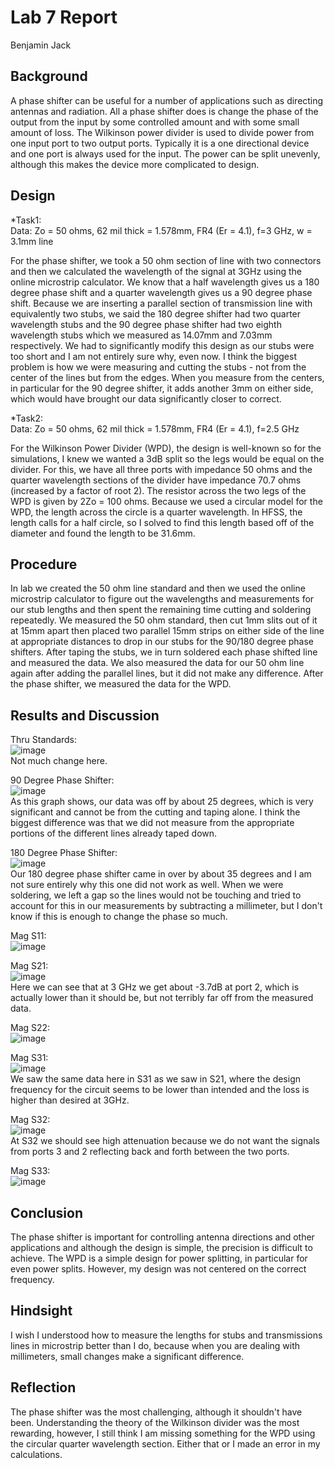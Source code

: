 # Lab 7 Report
Benjamin Jack

## Background
A phase shifter can be useful for a number of applications such as directing antennas and radiation. All a phase
shifter does is change the phase of the output from the input by some controlled amount and with some small amount
of loss. The Wilkinson power divider is used to divide power from one input port to two output ports. Typically
it is a one directional device and one port is always used for the input. The power can be split unevenly, although
this makes the device more complicated to design.

## Design
*Task1:<br>
Data:
Zo = 50 ohms, 62 mil thick = 1.578mm, FR4 (Er = 4.1), f=3 GHz, w = 3.1mm line

For the phase shifter, we took a 50 ohm section of line with two connectors and then we calculated the wavelength
of the signal at 3GHz using the online microstrip calculator. We know that a half wavelength gives us a 180 degree
phase shift and a quarter wavelength gives us a 90 degree phase shift. Because we are inserting a parallel section
of transmission line with equivalently two stubs, we said the 180 degree shifter had two quarter wavelength stubs
and the 90 degree phase shifter had two eighth wavelength stubs which we measured as 14.07mm and 7.03mm respectively.
We had to significantly modify this design as our stubs were too short and I am not entirely sure why, even now. I think
the biggest problem is how we were measuring and cutting the stubs - not from the center of the lines but from the edges.
When you measure from the centers, in particular for the 90 degree shifter, it adds another 3mm on either side, which would
have brought our data significantly closer to correct. 

*Task2:<br>
Data:
Zo = 50 ohms, 62 mil thick = 1.578mm, FR4 (Er = 4.1), f=2.5 GHz

For the Wilkinson Power Divider (WPD), the design is well-known so for the simulations, I knew we wanted a 3dB split
so the legs would be equal on the divider. For this, we have all three ports with impedance 50 ohms and the quarter
wavelength sections of the divider have impedance 70.7 ohms (increased by a factor of root 2). The resistor across the
two legs of the WPD is given by 2Zo = 100 ohms. Because we used a circular model for the WPD, the length across the
circle is a quarter wavelength. In HFSS, the length calls for a half circle, so I solved to find this length based
off of the diameter and found the length to be 31.6mm.

## Procedure
In lab we created the 50 ohm line standard and then we used the online microstrip calculator to figure out the wavelengths
and measurements for our stub lengths and then spent the remaining time cutting and soldering repeatedly. We measured the
50 ohm standard, then cut 1mm slits out of it at 15mm apart then placed two parallel 15mm strips on either side of the
line at appropriate distances to drop in our stubs for the 90/180 degree phase shifters. After taping the stubs, we in turn
soldered each phase shifted line and measured the data. We also measured the data for our 50 ohm line again after adding
the parallel lines, but it did not make any difference. After the phase shifter, we measured the data for the WPD.

## Results and Discussion

Thru Standards: <br>
![image](https://github.com/CourseReps/ECEN452-Spring2016/blob/master/Students/Benejack/Lab7/ThruStandards.png)<br>
Not much change here.

90 Degree Phase Shifter: <br>
![image](https://github.com/CourseReps/ECEN452-Spring2016/blob/master/Students/Benejack/Lab7/90PhaseShifter.png)<br>
As this graph shows, our data was off by about 25 degrees, which is very significant and cannot be from the cutting
and taping alone. I think the biggest difference was that we did not measure from the appropriate portions of the different
lines already taped down.

180 Degree Phase Shifter: <br>
![image](https://github.com/CourseReps/ECEN452-Spring2016/blob/master/Students/Benejack/Lab7/180PhaseShifter.png)<br>
Our 180 degree phase shifter came in over by about 35 degrees and I am not sure entirely why this one did not
work as well. When we were soldering, we left a gap so the lines would not be touching and tried to account for
this in our measurements by subtracting a millimeter, but I don't know if this is enough to change the phase so much.

Mag S11: <br>
![image](https://github.com/CourseReps/ECEN452-Spring2016/blob/master/Students/Benejack/Lab7/S11Mag.png)<br>

Mag S21: <br>
![image](https://github.com/CourseReps/ECEN452-Spring2016/blob/master/Students/Benejack/Lab7/S21Mag.png)<br>
Here we can see that at 3 GHz we get about -3.7dB at port 2, which is actually lower than it should be, but not terribly
far off from the measured data.

Mag S22: <br>
![image](https://github.com/CourseReps/ECEN452-Spring2016/blob/master/Students/Benejack/Lab7/S22Mag.png)<br>

Mag S31: <br>
![image](https://github.com/CourseReps/ECEN452-Spring2016/blob/master/Students/Benejack/Lab7/S31Mag.png)<br>
We saw the same data here in S31 as we saw in S21, where the design frequency for the circuit seems to be lower
than intended and the loss is higher than desired at 3GHz.

Mag S32: <br>
![image](https://github.com/CourseReps/ECEN452-Spring2016/blob/master/Students/Benejack/Lab7/S32_Mag.png)<br>
At S32 we should see high attenuation because we do not want the signals from ports 3 and 2 reflecting back and
forth between the two ports.

Mag S33: <br>
![image](https://github.com/CourseReps/ECEN452-Spring2016/blob/master/Students/Benejack/Lab7/S33_Mag.png)<br>

## Conclusion
The phase shifter is important for controlling antenna directions and other applications and although the design is simple,
the precision is difficult to achieve. The WPD is a simple design for power splitting, in particular for even power
splits. However, my design was not centered on the correct frequency.

## Hindsight
I wish I understood how to measure the lengths for stubs and transmissions lines in microstrip better than I do,
because when you are dealing with millimeters, small changes make a significant difference.

## Reflection
The phase shifter was the most challenging, although it shouldn't have been. Understanding the theory of the Wilkinson 
divider was the most rewarding, however, I still think I am missing something for the WPD using the circular quarter
wavelength section. Either that or I made an error in my calculations.
